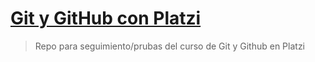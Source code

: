 # [Git y GitHub con Platzi](https://platzi.com/c/lufriherrera/)

> Repo para seguimiento/prubas del curso de Git y Github en Platzi
